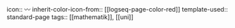 icon:: 〰
inherit-color-icon-from:: [[logseq-page-color-red]] 
template-used:: standard-page
tags:: [[mathematik]], [[uni]]
